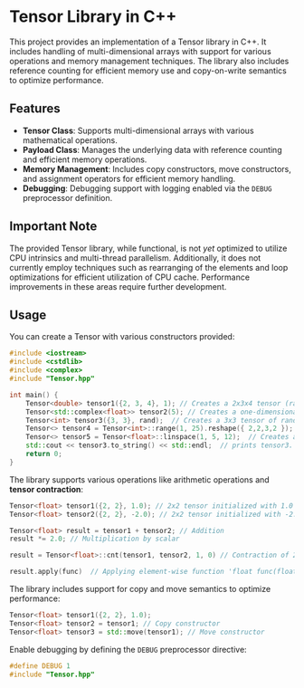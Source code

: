 # Tensor Library in C++

This project provides an implementation of a Tensor library in C++. It includes handling of multi-dimensional arrays with support for various operations and memory management techniques. The library also includes reference counting for efficient memory use and copy-on-write semantics to optimize performance.


## Features

- **Tensor Class**: Supports multi-dimensional arrays with various mathematical operations.
- **Payload Class**: Manages the underlying data with reference counting and efficient memory operations.
- **Memory Management**: Includes copy constructors, move constructors, and assignment operators for efficient memory handling.
- **Debugging**: Debugging support with logging enabled via the `DEBUG` preprocessor definition.

## Important Note
The provided Tensor library, while functional, is not *yet* optimized to utilize CPU intrinsics and multi-thread parallelism. Additionally, it does not currently employ techniques such as rearranging of the elements and loop optimizations for efficient utilization of CPU cache. Performance improvements in these areas require further development.

## Usage

You can create a Tensor with various constructors provided:

```cpp
#include <iostream>
#include <cstdlib>
#include <complex>
#include "Tensor.hpp"

int main() {
    Tensor<double> tensor1({2, 3, 4}, 1); // Creates a 2x3x4 tensor (rank-3) of doubles initialized with 1.
    Tensor<std::complex<float>> tensor2(5); // Creates a one-dimensional tensor of size 5 of complex numbers.
    Tensor<int> tensor3({3, 3}, rand);  // Creates a 3x3 tensor of random integers generated by 'int rand(void)' function.
    Tensor<> tensor4 = Tensor<int>::range(1, 25).reshape({ 2,2,3,2 }); // Creates a tensor with a range of values [1-24] and reshapes it to 2x2x3x2.
    Tensor<> tensor5 = Tensor<float>::linspace(1, 5, 12);  // Creates a one-dimensional tensor containing 12 linearly spaced numbers between 1 and 5 (inclusive).
    std::cout << tensor3.to_string() << std::endl;  // prints tensor3.
    return 0;
}
```

The library supports various operations like arithmetic operations and **tensor contraction**:

```cpp
Tensor<float> tensor1({2, 2}, 1.0); // 2x2 tensor initialized with 1.0
Tensor<float> tensor2({2, 2}, -2.0); // 2x2 tensor initialized with -2.0

Tensor<float> result = tensor1 + tensor2; // Addition
result *= 2.0; // Multiplication by scalar

result = Tensor<float>::cnt(tensor1, tensor2, 1, 0) // Contraction of 2nd index of tensor1 with 1st index of tensor2

result.apply(func)  // Applying element-wise function 'float func(float)' to result
```

The library includes support for copy and move semantics to optimize performance:

```cpp
Tensor<float> tensor1({2, 2}, 1.0);
Tensor<float> tensor2 = tensor1; // Copy constructor
Tensor<float> tensor3 = std::move(tensor1); // Move constructor
```

Enable debugging by defining the `DEBUG` preprocessor directive:

```cpp
#define DEBUG 1
#include "Tensor.hpp"
```
